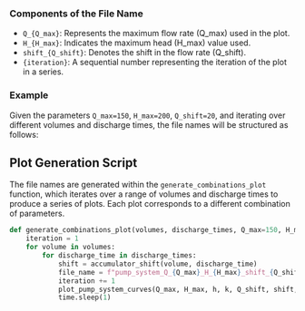 
### Components of the File Name

- `Q_{Q_max}`: Represents the maximum flow rate (Q_max) used in the plot.
- `H_{H_max}`: Indicates the maximum head (H_max) value used.
- `shift_{Q_shift}`: Denotes the shift in the flow rate (Q_shift).
- `{iteration}`: A sequential number representing the iteration of the plot in a series.

### Example

Given the parameters `Q_max=150`, `H_max=200`, `Q_shift=20`, and iterating over different volumes and discharge times, the file names will be structured as follows:


## Plot Generation Script

The file names are generated within the `generate_combinations_plot` function, which iterates over a range of volumes and discharge times to produce a series of plots. Each plot corresponds to a different combination of parameters.

```python
def generate_combinations_plot(volumes, discharge_times, Q_max=150, H_max=200, h=20, k=0.0025, Q_shift=20):
    iteration = 1
    for volume in volumes:
        for discharge_time in discharge_times:
            shift = accumulator_shift(volume, discharge_time)
            file_name = f"pump_system_Q_{Q_max}_H_{H_max}_shift_{Q_shift}_{iteration}.png"
            iteration += 1
            plot_pump_system_curves(Q_max, H_max, h, k, Q_shift, shift, volume, discharge_time, file_name)
            time.sleep(1)
```
